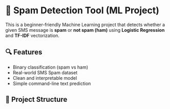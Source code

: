 # 📧 Spam Detection Tool (ML Project)

This is a beginner-friendly Machine Learning project that detects whether a given SMS message is **spam** or **not spam (ham)** using **Logistic Regression** and **TF-IDF** vectorization.

## 🔍 Features
- Binary classification (spam vs ham)
- Real-world SMS Spam dataset
- Clean and interpretable model
- Simple command-line text prediction

## 📁 Project Structure
